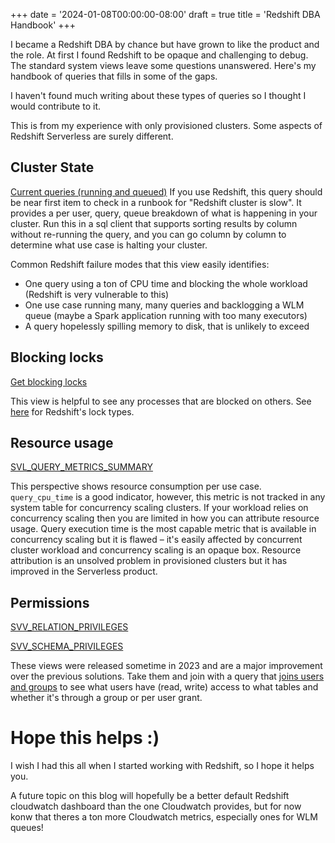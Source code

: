 +++
date = '2024-01-08T00:00:00-08:00'
draft = true
title = 'Redshift DBA Handbook'
+++

I became a Redshift DBA by chance but have grown to like the product and the role. At first I found Redshift to be opaque and challenging to debug. The standard system views leave some questions unanswered. Here's my handbook of queries that fills in some of the gaps.

I haven't found much writing about these types of queries so I thought I would contribute to it.

This is from my experience with only provisioned clusters. Some aspects of Redshift Serverless are surely different.

## Cluster State
[Current queries (running and queued)](https://github.com/awslabs/amazon-redshift-utils/blob/master/src/AdminScripts/running_queues.sql)
If you use Redshift, this query should be near first item to check in a runbook for "Redshift cluster is slow".
It provides a per user, query, queue breakdown of what is happening in your cluster. Run this in a sql client that supports sorting results by column without re-running the query, and you can go column by column to determine what use case is halting your cluster.

Common Redshift failure modes that this view easily identifies:
- One query using a ton of CPU time and blocking the whole workload (Redshift is very vulnerable to this)
- One use case running many, many queries and backlogging a WLM queue (maybe a Spark application running with too many executors)
- A query hopelessly spilling memory to disk, that is unlikely to exceed

## Blocking locks
[Get blocking locks](https://github.com/awslabs/amazon-redshift-utils/blob/master/src/AdminViews/v_get_blocking_locks.sql)

This view is helpful to see any processes that are blocked on others. See [here](https://repost.aws/knowledge-center/prevent-locks-blocking-queries-redshift) for Redshift's lock types.

## Resource usage
[SVL_QUERY_METRICS_SUMMARY](https://docs.aws.amazon.com/redshift/latest/dg/r_SVL_QUERY_METRICS_SUMMARY.html)

This perspective shows resource consumption per use case. `query_cpu_time` is a good indicator, however, this metric is not tracked in any system table for concurrency scaling clusters. If your workload relies on concurrency scaling then you are limited in how you can attribute resource usage. Query execution time is the most capable metric that is available in concurrency scaling but it is flawed – it's easily affected by concurrent cluster workload and concurrency scaling is an opaque box. Resource attribution is an unsolved problem in provisioned clusters but it has improved in the Serverless product.

## Permissions
[SVV_RELATION_PRIVILEGES](https://docs.aws.amazon.com/redshift/latest/dg/r_SVV_RELATION_PRIVILEGES.html)

[SVV_SCHEMA_PRIVILEGES](https://docs.aws.amazon.com/redshift/latest/dg/r_SVV_SCHEMA_PRIVILEGES.html)

These views were released sometime in 2023 and are a major improvement over the previous solutions.
Take them and join with a query that [joins users and groups](https://stackoverflow.com/questions/51913807/redshift-how-to-list-all-users-in-a-group) to see what users have (read, write) access to what tables and whether it's through a group or per user grant.

# Hope this helps :)
I wish I had this all when I started working with Redshift, so I hope it helps you.

A future topic on this blog will hopefully be a better default Redshift cloudwatch dashboard than the one Cloudwatch provides, but for now konw that theres a ton more Cloudwatch metrics, especially ones for WLM queues!
